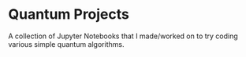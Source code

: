 # Quantum Projects
A collection of Jupyter Notebooks that I made/worked on to try coding various simple quantum algorithms.
